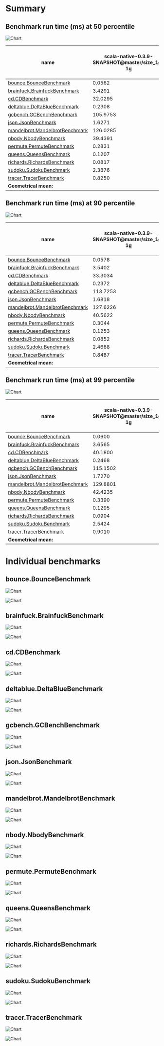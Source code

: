 # Summary
## Benchmark run time (ms) at 50 percentile 
![Chart](relative_percentile_50.png)

|name | scala-native-0.3.9-SNAPSHOT@master/size_1g-1g | scala-native-0.3.9-SNAPSHOT@concurrent-sweep-ur-advance-cursor@origin/size_1g-1g | |
| -- | -- | -- | -- |
|[bounce.BounceBenchmark](#bouncebouncebenchmark)|0.0562|0.0562|__-0.04%__|
|[brainfuck.BrainfuckBenchmark](#brainfuckbrainfuckbenchmark)|3.4291|3.3305|__-2.88%__|
|[cd.CDBenchmark](#cdcdbenchmark)|32.0295|31.5707|__-1.43%__|
|[deltablue.DeltaBlueBenchmark](#deltabluedeltabluebenchmark)|0.2308|0.2307|__-0.01%__|
|[gcbench.GCBenchBenchmark](#gcbenchgcbenchbenchmark)|105.9753|105.3138|__-0.62%__|
|[json.JsonBenchmark](#jsonjsonbenchmark)|1.6271|1.6492|+1.36%|
|[mandelbrot.MandelbrotBenchmark](#mandelbrotmandelbrotbenchmark)|126.0285|126.0307|+0.00%|
|[nbody.NbodyBenchmark](#nbodynbodybenchmark)|39.4391|39.3892|__-0.13%__|
|[permute.PermuteBenchmark](#permutepermutebenchmark)|0.2831|0.2770|__-2.16%__|
|[queens.QueensBenchmark](#queensqueensbenchmark)|0.1207|0.1193|__-1.22%__|
|[richards.RichardsBenchmark](#richardsrichardsbenchmark)|0.0817|0.0846|+3.58%|
|[sudoku.SudokuBenchmark](#sudokusudokubenchmark)|2.3876|2.4505|+2.63%|
|[tracer.TracerBenchmark](#tracertracerbenchmark)|0.8250|0.8186|__-0.78%__|
| __Geometrical mean:__|| |__-0.15%__|
## Benchmark run time (ms) at 90 percentile 
![Chart](relative_percentile_90.png)

|name | scala-native-0.3.9-SNAPSHOT@master/size_1g-1g | scala-native-0.3.9-SNAPSHOT@concurrent-sweep-ur-advance-cursor@origin/size_1g-1g | |
| -- | -- | -- | -- |
|[bounce.BounceBenchmark](#bouncebouncebenchmark)|0.0578|0.0578|+0.00%|
|[brainfuck.BrainfuckBenchmark](#brainfuckbrainfuckbenchmark)|3.5402|3.4283|__-3.16%__|
|[cd.CDBenchmark](#cdcdbenchmark)|33.3034|32.3580|__-2.84%__|
|[deltablue.DeltaBlueBenchmark](#deltabluedeltabluebenchmark)|0.2372|0.2388|+0.68%|
|[gcbench.GCBenchBenchmark](#gcbenchgcbenchbenchmark)|113.7253|111.3736|__-2.07%__|
|[json.JsonBenchmark](#jsonjsonbenchmark)|1.6818|1.6954|+0.81%|
|[mandelbrot.MandelbrotBenchmark](#mandelbrotmandelbrotbenchmark)|127.6226|127.2188|__-0.32%__|
|[nbody.NbodyBenchmark](#nbodynbodybenchmark)|40.5622|40.4926|__-0.17%__|
|[permute.PermuteBenchmark](#permutepermutebenchmark)|0.3044|0.2849|__-6.41%__|
|[queens.QueensBenchmark](#queensqueensbenchmark)|0.1253|0.1225|__-2.25%__|
|[richards.RichardsBenchmark](#richardsrichardsbenchmark)|0.0852|0.0876|+2.82%|
|[sudoku.SudokuBenchmark](#sudokusudokubenchmark)|2.4668|2.5143|+1.93%|
|[tracer.TracerBenchmark](#tracertracerbenchmark)|0.8487|0.8405|__-0.97%__|
| __Geometrical mean:__|| |__-0.95%__|
## Benchmark run time (ms) at 99 percentile 
![Chart](relative_percentile_99.png)

|name | scala-native-0.3.9-SNAPSHOT@master/size_1g-1g | scala-native-0.3.9-SNAPSHOT@concurrent-sweep-ur-advance-cursor@origin/size_1g-1g | |
| -- | -- | -- | -- |
|[bounce.BounceBenchmark](#bouncebouncebenchmark)|0.0600|0.0600|+0.04%|
|[brainfuck.BrainfuckBenchmark](#brainfuckbrainfuckbenchmark)|3.6565|3.5977|__-1.61%__|
|[cd.CDBenchmark](#cdcdbenchmark)|40.1800|35.4709|__-11.72%__|
|[deltablue.DeltaBlueBenchmark](#deltabluedeltabluebenchmark)|0.2468|0.2498|+1.21%|
|[gcbench.GCBenchBenchmark](#gcbenchgcbenchbenchmark)|115.1502|112.8543|__-1.99%__|
|[json.JsonBenchmark](#jsonjsonbenchmark)|1.7270|1.8006|+4.26%|
|[mandelbrot.MandelbrotBenchmark](#mandelbrotmandelbrotbenchmark)|129.8801|129.6213|__-0.20%__|
|[nbody.NbodyBenchmark](#nbodynbodybenchmark)|42.4235|41.6940|__-1.72%__|
|[permute.PermuteBenchmark](#permutepermutebenchmark)|0.3390|0.2949|__-12.99%__|
|[queens.QueensBenchmark](#queensqueensbenchmark)|0.1295|0.1269|__-2.05%__|
|[richards.RichardsBenchmark](#richardsrichardsbenchmark)|0.0904|0.0948|+4.91%|
|[sudoku.SudokuBenchmark](#sudokusudokubenchmark)|2.5424|2.5850|+1.67%|
|[tracer.TracerBenchmark](#tracertracerbenchmark)|0.9010|1.4827|+64.56%|
| __Geometrical mean:__|| |+2.15%|
# Individual benchmarks
## bounce.BounceBenchmark
![Chart](percentile_bounce.BounceBenchmark.png)

![Chart](example_run_3_bounce.BounceBenchmark.png)

## brainfuck.BrainfuckBenchmark
![Chart](percentile_brainfuck.BrainfuckBenchmark.png)

![Chart](example_run_3_brainfuck.BrainfuckBenchmark.png)

## cd.CDBenchmark
![Chart](percentile_cd.CDBenchmark.png)

![Chart](example_run_3_cd.CDBenchmark.png)

## deltablue.DeltaBlueBenchmark
![Chart](percentile_deltablue.DeltaBlueBenchmark.png)

![Chart](example_run_3_deltablue.DeltaBlueBenchmark.png)

## gcbench.GCBenchBenchmark
![Chart](percentile_gcbench.GCBenchBenchmark.png)

![Chart](example_run_3_gcbench.GCBenchBenchmark.png)

## json.JsonBenchmark
![Chart](percentile_json.JsonBenchmark.png)

![Chart](example_run_3_json.JsonBenchmark.png)

## mandelbrot.MandelbrotBenchmark
![Chart](percentile_mandelbrot.MandelbrotBenchmark.png)

![Chart](example_run_3_mandelbrot.MandelbrotBenchmark.png)

## nbody.NbodyBenchmark
![Chart](percentile_nbody.NbodyBenchmark.png)

![Chart](example_run_3_nbody.NbodyBenchmark.png)

## permute.PermuteBenchmark
![Chart](percentile_permute.PermuteBenchmark.png)

![Chart](example_run_3_permute.PermuteBenchmark.png)

## queens.QueensBenchmark
![Chart](percentile_queens.QueensBenchmark.png)

![Chart](example_run_3_queens.QueensBenchmark.png)

## richards.RichardsBenchmark
![Chart](percentile_richards.RichardsBenchmark.png)

![Chart](example_run_3_richards.RichardsBenchmark.png)

## sudoku.SudokuBenchmark
![Chart](percentile_sudoku.SudokuBenchmark.png)

![Chart](example_run_3_sudoku.SudokuBenchmark.png)

## tracer.TracerBenchmark
![Chart](percentile_tracer.TracerBenchmark.png)

![Chart](example_run_3_tracer.TracerBenchmark.png)


